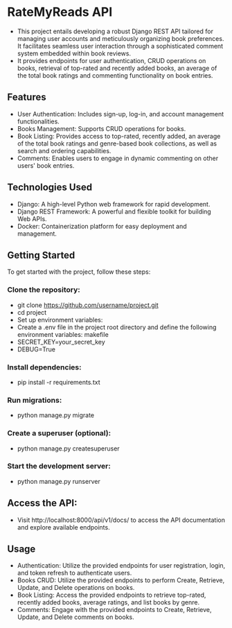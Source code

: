 # RateMyReads API
- This project entails developing a robust Django REST API tailored for managing user accounts and meticulously organizing book preferences. It facilitates seamless user interaction through a sophisticated comment system embedded within book reviews.
- It provides endpoints for user authentication, CRUD operations on books, retrieval of top-rated and recently added books, an average of the total book ratings and commenting functionality on book entries.

## Features
- User Authentication: Includes sign-up, log-in, and account management functionalities.
- Books Management: Supports CRUD operations for books.
- Book Listing: Provides access to top-rated, recently added, an average of the total book ratings and genre-based book collections, as well as search and ordering capabilities.
- Comments: Enables users to engage in dynamic commenting on other users' book entries.


## Technologies Used
- Django: A high-level Python web framework for rapid development.
- Django REST Framework: A powerful and flexible toolkit for building Web APIs.
- Docker: Containerization platform for easy deployment and management.

## Getting Started
To get started with the project, follow these steps:

### Clone the repository:

- git clone https://github.com/username/project.git
- cd project
- Set up environment variables:
- Create a .env file in the project root directory and define the following environment variables:
makefile
- SECRET_KEY=your_secret_key
- DEBUG=True

### Install dependencies:
- pip install -r requirements.txt

### Run migrations:
- python manage.py migrate

### Create a superuser (optional):
- python manage.py createsuperuser

### Start the development server:
- python manage.py runserver

## Access the API:
- Visit http://localhost:8000/api/v1/docs/ to access the API documentation and explore available endpoints.

## Usage
- Authentication: Utilize the provided endpoints for user registration, login, and token refresh to authenticate users.
- Books CRUD: Utilize the provided endpoints to perform Create, Retrieve, Update, and Delete operations on books.
- Book Listing: Access the provided endpoints to retrieve top-rated, recently added books, average ratings, and list books by genre.
- Comments: Engage with the provided endpoints to Create, Retrieve, Update, and Delete comments on books.